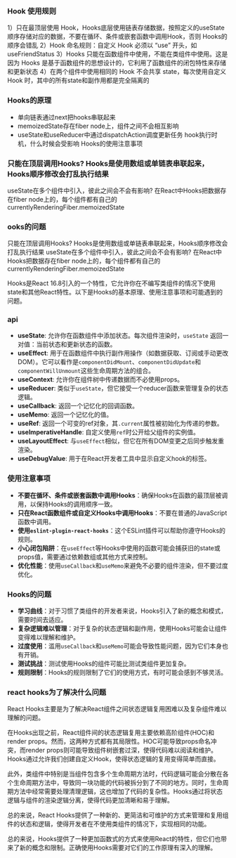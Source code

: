 ### Hook 使用规则
1）只在最顶层使用 Hook，Hooks底层使用链表存储数据，按照定义的useState顺序存储对应的数据，不要在循环、条件或嵌套函数中调用Hook，否则 Hooks的顺序会错乱
2）Hook 命名规则：自定义 Hook 必须以 “use” 开头，如useFriendStatus
3）Hooks 只能在函数组件中使用，不能在类组件中使用。这是因为 Hooks 是基于函数组件的思想设计的，它利用了函数组件的闭包特性来存储和更新状态
4）在两个组件中使用相同的 Hook 不会共享 state，每次使用自定义 Hook 时，其中的所有state和副作用都是完全隔离的

### Hooks的原理
- 单向链表通过next把hooks串联起来
- memoizedState存在fiber node上，组件之间不会相互影响
- useState和useReducer中通过dispatchAction调度更新任务
hook执行时机，什么时候会受影响
Hooks的使用注意事项
### 只能在顶层调用Hooks? Hooks是使用数组或单链表串联起来，Hooks顺序修改会打乱执行结果
useState在多个组件中引入，彼此之间会不会有影响? 在React中Hooks把数据存在fiber node上的，每个组件都有自己的currentlyRenderingFiber.memoizedState
### ooks的问题
只能在顶层调用Hooks? Hooks是使用数组或单链表串联起来，Hooks顺序修改会打乱执行结果
useState在多个组件中引入，彼此之间会不会有影响? 在React中Hooks把数据存在fiber node上的，每个组件都有自己的currentlyRenderingFiber.memoizedState

Hooks是React 16.8引入的一个特性，它允许你在不编写类组件的情况下使用state和其他React特性。以下是Hooks的基本原理、使用注意事项和可能遇到的问题。

### api

- **useState**: 允许你在函数组件中添加状态。每次组件渲染时，`useState` 返回一对值：当前状态和更新状态的函数。
- **useEffect**: 用于在函数组件中执行副作用操作（如数据获取、订阅或手动更改DOM）。它可以看作是`componentDidMount`、`componentDidUpdate`和`componentWillUnmount`这些生命周期方法的组合。
- **useContext**: 允许你在组件树中传递数据而不必使用props。
- **useReducer**: 类似于`useState`，但它接受一个reducer函数来管理复杂的状态逻辑。
- **useCallback**: 返回一个记忆化的回调函数。
- **useMemo**: 返回一个记忆化的值。
- **useRef**: 返回一个可变的ref对象，其`.current`属性被初始化为传递的参数。
- **useImperativeHandle**: 自定义使用`ref`时公开给父组件的实例值。
- **useLayoutEffect**: 与`useEffect`相似，但它在所有DOM变更之后同步触发重渲染。
- **useDebugValue**: 用于在React开发者工具中显示自定义hook的标签。

### 使用注意事项

- **不要在循环、条件或嵌套函数中调用Hooks**：确保Hooks在函数的最顶层被调用，以保持Hooks的调用顺序一致。
- **只在React函数组件或自定义Hooks中调用Hooks**：不要在普通的JavaScript函数中调用。
- **使用`eslint-plugin-react-hooks`**：这个ESLint插件可以帮助你遵守Hooks的规则。
- **小心闭包陷阱**：在`useEffect`等Hooks中使用的函数可能会捕获旧的state或props值，需要通过依赖数组或其他方式来控制。
- **优化性能**：使用`useCallback`和`useMemo`来避免不必要的组件渲染，但不要过度优化。

### Hooks的问题

- **学习曲线**：对于习惯了类组件的开发者来说，Hooks引入了新的概念和模式，需要时间去适应。
- **复杂逻辑难以管理**：对于复杂的状态逻辑和副作用，使用Hooks可能会让组件变得难以理解和维护。
- **过度使用**：滥用`useCallback`和`useMemo`可能会导致性能问题，因为它们本身也有开销。
- **测试挑战**：测试使用Hooks的组件可能比测试类组件更加复杂。
- **规则限制**：Hooks的规则限制了它们的使用方式，有时可能会感到不够灵活。

### react hooks为了解决什么问题
React Hooks主要是为了解决React组件之间状态逻辑复用困难以及复杂组件难以理解的问题。

在Hooks出现之前，React组件间的状态逻辑复用主要依赖高阶组件(HOC)和render props。然而，这两种方式都有其局限性。HOC可能导致props命名冲突，而render props则可能导致组件树嵌套过深，使得代码难以阅读和维护。Hooks通过允许我们创建自定义Hook，使得状态逻辑的复用变得简单而直接。

此外，类组件中特别是当组件包含多个生命周期方法时，代码逻辑可能会分散在各个生命周期方法中，导致同一块功能的代码被拆分到了不同的地方。同时，生命周期方法中经常需要处理清理逻辑，这也增加了代码的复杂性。Hooks通过将状态逻辑与组件的渲染逻辑分离，使得代码更加清晰和易于理解。

总的来说，React Hooks提供了一种新的、更简洁和可维护的方式来管理和复用组件的状态和逻辑，使得开发者在不使用类组件的情况下，实现相同的功能。



总的来说，Hooks提供了一种更加函数式的方式来使用React的特性，但它们也带来了新的概念和限制。正确使用Hooks需要对它们的工作原理有深入的理解。